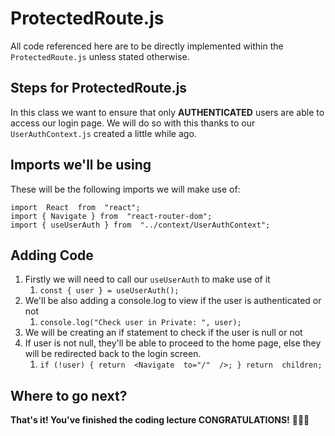 # ProtectedRoute.js
All code referenced here are to be directly implemented within the `ProtectedRoute.js` unless stated otherwise.

## Steps for ProtectedRoute.js
In this class we want to ensure that only **AUTHENTICATED** users are able to access our login page. We will do so with this thanks to our `UserAuthContext.js` created a little while ago.

## Imports we'll be using

These will be the following imports we will make use of:

    import  React  from  "react";
    import { Navigate } from  "react-router-dom";
    import { useUserAuth } from  "../context/UserAuthContext";

## Adding Code

 1. Firstly we will need to call our `useUserAuth` to make use of it
	 1. `const { user } = useUserAuth();`
 2.  We'll be also adding a console.log to view if the user is authenticated or not
	 1. `console.log("Check user in Private: ", user);`
 3. We will be creating an if statement to check if the user is null or not
 4. If user is not null, they'll be able to proceed to the home page, else they will be redirected back to the login screen.
 	1.  `if (!user) {
return  <Navigate  to="/"  />;
}
return  children;`

## Where to go next?

**That's it! You've finished the coding lecture CONGRATULATIONS!** 
🥳🥳🥳
